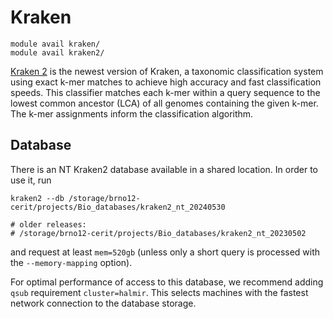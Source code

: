 # Kraken

    module avail kraken/
    module avail kraken2/

[Kraken 2](https://ccb.jhu.edu/software/kraken2/index.shtml) is the newest version of Kraken, a taxonomic classification system using exact k-mer matches to achieve high accuracy and fast classification speeds. This classifier matches each k-mer within a query sequence to the lowest common ancestor (LCA) of all genomes containing the given k-mer. The k-mer assignments inform the classification algorithm. 

## Database

There is an NT Kraken2 database available in a shared location. In order to use it, run

    kraken2 --db /storage/brno12-cerit/projects/Bio_databases/kraken2_nt_20240530

    # older releases:  
    # /storage/brno12-cerit/projects/Bio_databases/kraken2_nt_20230502

and request at least `mem=520gb` (unless only a short query is processed with the `--memory-mapping` option). 

For optimal performance of access to this database, we recommend adding `qsub` requirement `cluster=halmir`. This selects machines with the fastest network connection to the database storage.
